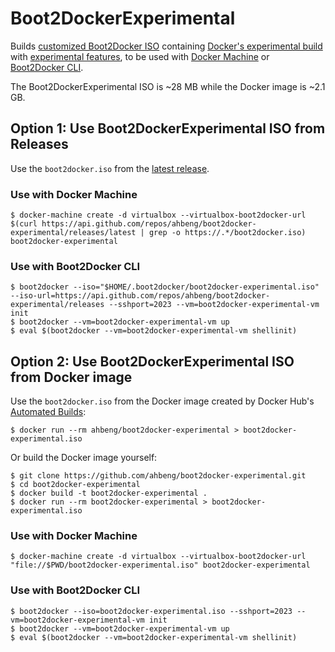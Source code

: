 # Boot2DockerExperimental

Builds [customized Boot2Docker ISO](https://github.com/boot2docker/boot2docker/blob/master/doc/BUILD.md) containing [Docker's experimental build](https://blog.docker.com/2015/06/experimental-binary/) with [experimental features](https://github.com/docker/docker/tree/master/experimental), to be used with [Docker Machine](https://docs.docker.com/machine/) or [Boot2Docker CLI](https://github.com/boot2docker/boot2docker-cli).

The Boot2DockerExperimental ISO is ~28 MB while the Docker image is ~2.1 GB.

## Option 1: Use Boot2DockerExperimental ISO from Releases

Use the `boot2docker.iso` from the [latest release](https://github.com/ahbeng/boot2docker-experimental/releases/latest).

### Use with Docker Machine

    $ docker-machine create -d virtualbox --virtualbox-boot2docker-url $(curl https://api.github.com/repos/ahbeng/boot2docker-experimental/releases/latest | grep -o https://.*/boot2docker.iso) boot2docker-experimental

### Use with Boot2Docker CLI

    $ boot2docker --iso="$HOME/.boot2docker/boot2docker-experimental.iso" --iso-url=https://api.github.com/repos/ahbeng/boot2docker-experimental/releases --sshport=2023 --vm=boot2docker-experimental-vm init
    $ boot2docker --vm=boot2docker-experimental-vm up
    $ eval $(boot2docker --vm=boot2docker-experimental-vm shellinit)

## Option 2: Use Boot2DockerExperimental ISO from Docker image

Use the `boot2docker.iso` from the Docker image created by Docker Hub's [Automated Builds](https://docs.docker.com/docker-hub/builds/):

    $ docker run --rm ahbeng/boot2docker-experimental > boot2docker-experimental.iso

Or build the Docker image yourself:

    $ git clone https://github.com/ahbeng/boot2docker-experimental.git
    $ cd boot2docker-experimental
    $ docker build -t boot2docker-experimental .
    $ docker run --rm boot2docker-experimental > boot2docker-experimental.iso

### Use with Docker Machine

    $ docker-machine create -d virtualbox --virtualbox-boot2docker-url "file://$PWD/boot2docker-experimental.iso" boot2docker-experimental

### Use with Boot2Docker CLI

    $ boot2docker --iso=boot2docker-experimental.iso --sshport=2023 --vm=boot2docker-experimental-vm init
    $ boot2docker --vm=boot2docker-experimental-vm up
    $ eval $(boot2docker --vm=boot2docker-experimental-vm shellinit)
